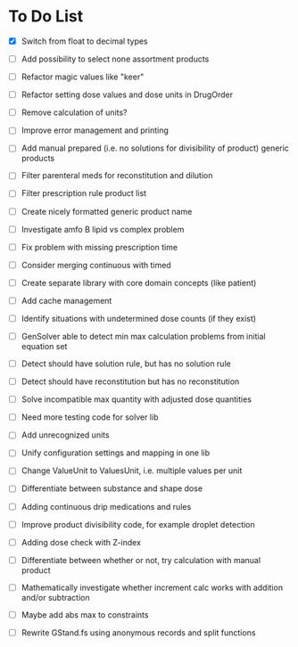 # To Do List

* [x] Switch from float to decimal types
* [ ] Add possibility to select none assortment products
* [ ] Refactor magic values like "keer"
* [ ] Refactor setting dose values and dose units in DrugOrder
* [ ] Remove calculation of units?
* [ ] Improve error management and printing
* [ ] Add manual prepared (i.e. no solutions for divisibility of product) generic products
* [ ] Filter parenteral meds for reconstitution and dilution
* [ ] Filter prescription rule product list
* [ ] Create nicely formatted generic product name
* [ ] Investigate amfo B lipid vs complex problem
* [ ] Fix problem with missing prescription time
* [ ] Consider merging continuous with timed
* [ ] Create separate library with core domain concepts (like patient)
* [ ] Add cache management
* [ ] Identify situations with undetermined dose counts (if they exist)
* [ ] GenSolver able to detect min max calculation problems from initial equation set
* [ ] Detect should have solution rule, but has no solution rule
* [ ] Detect should have reconstitution but has no reconstitution
* [ ] Solve incompatible max quantity with adjusted dose quantities
* [ ] Need more testing code for solver lib
* [ ] Add unrecognized units
* [ ] Unify configuration settings and mapping in one lib
* [ ] Change ValueUnit to ValuesUnit, i.e. multiple values per unit
* [ ] Differentiate between substance and shape dose
* [ ] Adding continuous drip medications and rules
* [ ] Improve product divisibility code, for example droplet detection
* [ ] Adding dose check with Z-index
* [ ] Differentiate between whether or not, try calculation with manual product
* [ ] Mathematically investigate whether increment calc works with addition and/or subtraction
* [ ] Maybe add abs max to constraints
* [ ] Rewrite GStand.fs using anonymous records and split functions










